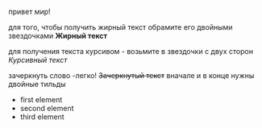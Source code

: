 привет мир!

для того, чтобы получить жирный текст обрамите его двойными звездочками **Жирный текст**

для получения текста курсивом - возьмите в звездочки с двух сторон *Курсивный текст*

зачеркнуть слово -легко! ~~Зачеркнутый текст~~ вначале и в конце нужны двойные тильды

* first element
* second element
* third element

